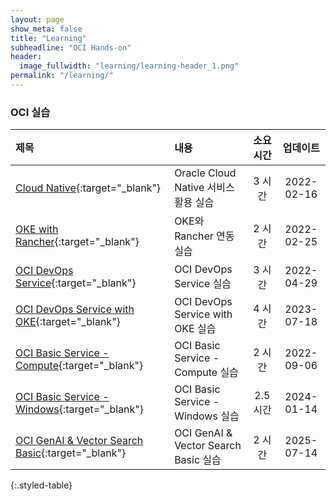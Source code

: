 ```yaml
---
layout: page
show_meta: false
title: "Learning"
subheadline: "OCI Hands-on"
header:
  image_fullwidth: "learning/learning-header_1.png"
permalink: "/learning/"
---
```


### OCI 실습

| 제목                                                                                                                                               | 내용                                 | 소요시간 |  업데이트  |
| :------------------------------------------------------------------------------------------------------------------------------------------------- | :----------------------------------- | :------: | :--------: |
| [Cloud Native](https://the-team-oasis.github.io/learning-library/oci-library/intro-cloud-native/livelabs/index.html){:target="\_blank"}            | Oracle Cloud Native 서비스 활용 실습 |  3 시간  | 2022-02-16 |
| [OKE with Rancher](https://the-team-oasis.github.io/learning-library/oci-library/oke-with-rancher/livelabs/index.html){:target="\_blank"}          | OKE와 Rancher 연동 실습              |  2 시간  | 2022-02-25 |
| [OCI DevOps Service](https://the-team-oasis.github.io/learning-library/oci-library/oci-devops/livelabs/index.html){:target="\_blank"}              | OCI DevOps Service 실습              |  3 시간  | 2022-04-29 |
| [OCI DevOps Service with OKE](https://the-team-oasis.github.io/learning-library/oci-library/oci-devops-oke/livelabs/index.html){:target="\_blank"} | OCI DevOps Service with OKE 실습     |  4 시간  | 2023-07-18 |
| [OCI Basic Service - Compute](/learning-library/oci-library/oci-basic-compute/livelabs/index.html){:target="\_blank"}                              | OCI Basic Service - Compute 실습     |  2 시간  | 2022-09-06 |
| [OCI Basic Service - Windows](/learning-library/oci-library/oci-basic-compute-windows/livelabs/index.html){:target="\_blank"}                      | OCI Basic Service - Windows 실습     | 2.5 시간 | 2024-01-14 |
| [OCI GenAI & Vector Search Basic](/learning-library/oci-library/oci-genai-vectorsearch-basic/livelabs/index.html){:target="\_blank"}               | OCI GenAI & Vector Search Basic 실습 |  2 시간  | 2025-07-14 |

{:.styled-table}
